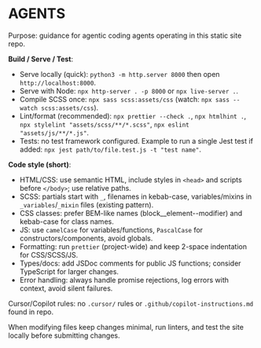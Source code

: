 # AGENTS

Purpose: guidance for agentic coding agents operating in this static site repo.

**Build / Serve / Test**:
- Serve locally (quick): `python3 -m http.server 8000` then open `http://localhost:8000`.
- Serve with Node: `npx http-server . -p 8000` or `npx live-server .`.
- Compile SCSS once: `npx sass scss:assets/css` (watch: `npx sass --watch scss:assets/css`).
- Lint/format (recommended): `npx prettier --check .`, `npx htmlhint .`, `npx stylelint "assets/scss/**/*.scss"`, `npx eslint "assets/js/**/*.js"`.
- Tests: no test framework configured. Example to run a single Jest test if added: `npx jest path/to/file.test.js -t "test name"`.

**Code style (short)**:
- HTML/CSS: use semantic HTML, include styles in `<head>` and scripts before `</body>`; use relative paths.
- SCSS: partials start with `_`, filenames in kebab-case, variables/mixins in `_variables`/`_mixin` files (existing pattern).
- CSS classes: prefer BEM-like names (block__element--modifier) and kebab-case for class names.
- JS: use `camelCase` for variables/functions, `PascalCase` for constructors/components, avoid globals.
- Formatting: run `prettier` (project-wide) and keep 2-space indentation for CSS/SCSS/JS.
- Types/docs: add JSDoc comments for public JS functions; consider TypeScript for larger changes.
- Error handling: always handle promise rejections, log errors with context, avoid silent failures.

Cursor/Copilot rules: no `.cursor/` rules or `.github/copilot-instructions.md` found in repo.

When modifying files keep changes minimal, run linters, and test the site locally before submitting changes.